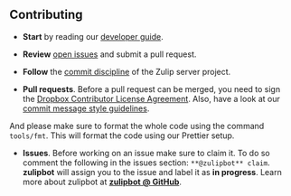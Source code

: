 ## Contributing

* **Start** by reading our
[developer guide](docs/developer-guide.md).

* **Review** [open issues][open-issues] and submit a pull request.

* **Follow** the [commit discipline][commit-discipline] of the Zulip server project.

* **Pull requests**. Before a pull request can be merged, you need to
sign the [Dropbox Contributor License Agreement][cla]. Also,
have a look at our [commit message style guidelines][doc-commit-style].

And please make sure to format the whole code using the command `tools/fmt`.
This will format the code using our Prettier setup.

* **Issues**. Before working on an issue make sure to claim it. To do so comment
the following in the issues section: `**@zulipbot** claim`. **zulipbot** will
assign you to the issue and label it as **in progress**. Learn more about zulipbot at [**zulipbot @ GitHub**](https://github.com/zulip/zulipbot).


[open-issues]: https://github.com/zulip/zulip-mobile/issues
[commit-discipline]: https://zulip.readthedocs.io/en/latest/contributing/code-style.html
[cla]: https://opensource.dropbox.com/cla/
[doc-commit-style]: https://zulip.readthedocs.io/en/latest/contributing/version-control.html#commit-messages
